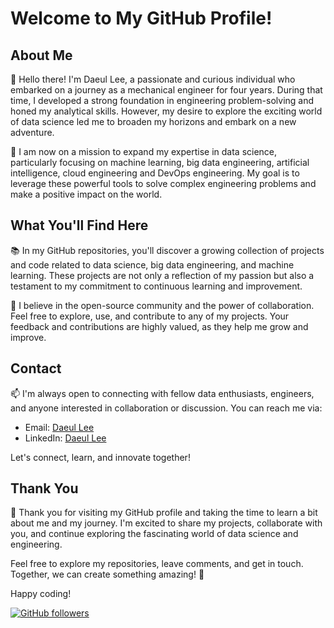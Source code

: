 
<!--
**daeullee12/daeullee12** is a ✨ _special_ ✨ repository because its `README.md` (this file) appears on your GitHub profile.

Here are some ideas to get you started:

- 🔭 I’m currently working on ...
- 🌱 I’m currently learning ...
- 👯 I’m looking to collaborate on ...
- 🤔 I’m looking for help with ...
- 💬 Ask me about ...
- 📫 How to reach me: ...
- 😄 Pronouns: ...
- ⚡ Fun fact: ...
-->
# Welcome to My GitHub Profile!

## About Me
👋 Hello there! I'm Daeul Lee, a passionate and curious individual who embarked on a journey as a mechanical engineer for four years. During that time, I developed a strong foundation in engineering problem-solving and honed my analytical skills. However, my desire to explore the exciting world of data science led me to broaden my horizons and embark on a new adventure.

🚀 I am now on a mission to expand my expertise in data science, particularly focusing on machine learning, big data engineering, artificial intelligence, cloud engineering and DevOps engineering. My goal is to leverage these powerful tools to solve complex engineering problems and make a positive impact on the world.

## What You'll Find Here
📚 In my GitHub repositories, you'll discover a growing collection of projects and code related to data science, big data engineering, and machine learning. These projects are not only a reflection of my passion but also a testament to my commitment to continuous learning and improvement.

🤝 I believe in the open-source community and the power of collaboration. Feel free to explore, use, and contribute to any of my projects. Your feedback and contributions are highly valued, as they help me grow and improve.
<!--
## Projects
🔍 Here are a few highlights of the projects you can find in my repository:

- [Project 1 Name](link-to-project1): A brief description of what this project does and why it's exciting.

- [Project 2 Name](link-to-project2): Another intriguing project with a short overview.

- [Project 3 Name](link-to-project3): Yes, you guessed it! Another awesome project that you'll want to check out.
-->
## Contact
📫 I'm always open to connecting with fellow data enthusiasts, engineers, and anyone interested in collaboration or discussion. You can reach me via:

- Email: [Daeul Lee](mailto:daeul.lee12@gmail.com)
- LinkedIn: [Daeul Lee](https://www.linkedin.com/in/daeul-lee12/)

Let's connect, learn, and innovate together!

## Thank You
🙏 Thank you for visiting my GitHub profile and taking the time to learn a bit about me and my journey. I'm excited to share my projects, collaborate with you, and continue exploring the fascinating world of data science and engineering.

Feel free to explore my repositories, leave comments, and get in touch. Together, we can create something amazing! 🌟

Happy coding!

[![GitHub followers](https://img.shields.io/github/followers/yourusername?style=social)](https://github.com/yourusername)
